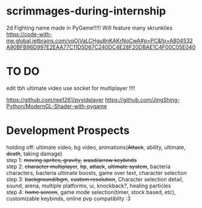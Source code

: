 # scrimmages-during-internship
2d Fighting name made in PyGame!!!!!
Will feature many skrunklies  
https://code-with-me.global.jetbrains.com/vqOjVaLCHgu8nKAKrNoCwA#p=PC&fp=A804532A90BFB96D997E2EAA77C11D5D67C240DC4E28F20DBAE1C4F00C05E040  

# TO DO
edit tbh ultimate video 
use socket for multiplayer !!!!  

https://github.com/ree1261/pyvidplayer
https://github.com/JingShing-Python/ModernGL-Shader-with-pygame

# Development Prospects
holding off: ultimate video, bg video, animations(~~Attack~~, ability, ultimate, ~~death~~, taking damage)  
step 1: ~~moving sprites, gravity,~~ ~~wasd/arrow keybinds~~  
step 2: ~~character multiplayer~~, ~~hp~~, ~~attack~~, ~~ultimate system~~, bacteria characters, bacteria ultimate boosts,  game over text, character selection  
step 3: ~~background/bgm~~, ~~custom resolution~~, Character selection detail, sound, arena, multiple platforms, ui, knockback?, healing particles  
step 4: ~~home screen~~, game mode selection(timer, stock based, etc), customizable keybinds, online pvp compatiblity :3
